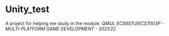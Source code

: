 # Unity_test

A project for helping me study in the module: *QMUL ECS657U/ECS7003P - MULTI-PLATFORM GAME DEVELOPMENT - 2021/22*
